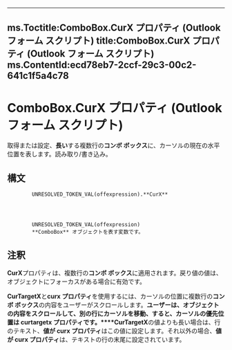 

---
ms.Toctitle:ComboBox.CurX プロパティ (Outlook フォーム スクリプト)
title:ComboBox.CurX プロパティ (Outlook フォーム スクリプト)
ms.ContentId:ecd78eb7-2ccf-29c3-00c2-641c1f5a4c78
---
# ComboBox.CurX プロパティ (Outlook フォーム スクリプト)




取得または設定、**長い**する複数行の**コンボ ボックス**に、カーソルの現在の水平位置を表します。読み取り/書き込み。

## 構文

            UNRESOLVED_TOKEN_VAL(offexpression).**CurX**




            UNRESOLVED_TOKEN_VAL(offexpression)
            **ComboBox** オブジェクトを表す変数です。



## 注釈
**CurX**プロパティは、複数行の**コンボ ボックス**に適用されます。戻り値の値は、オブジェクトにフォーカスがある場合に有効です。



**CurTargetX**と**curx プロパティ**を使用するには、カーソルの位置に複数行の**コンボ ボックス**の内容をユーザーがスクロールします。**ユーザーは、オブジェクトの内容をスクロールして、別の行にカーソルを移動、すると、カーソルの優先位置は curtargetx プロパティです。****CurTargetX**の値よりも長い場合は、行のテキスト、**値が curx プロパティ**はこの値に設定します。それ以外の場合、**値が curx プロパティ**は、テキストの行の末尾に設定されています。




